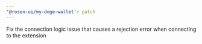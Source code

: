 ```yaml
---
'@rosen-ui/my-doge-wallet': patch
---
```


Fix the connection logic issue that causes a rejection error when connecting to the extension
